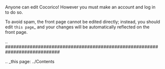 Anyone can edit Cocorico! However you must make an account and log in to do so.

To avoid spam, the front page cannot be edited directly; instead, you should edit `this page`_ and your changes will be automatically reflected on the front page.  

.. ############################################################################

.. _this page: ../Contents

